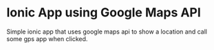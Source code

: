 # Ionic App using Google Maps API
Simple ionic app that uses google maps api to show a location and call some gps app when clicked.